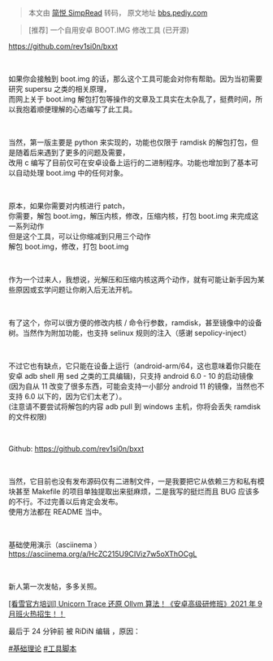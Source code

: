 > 本文由 [简悦 SimpRead](http://ksria.com/simpread/) 转码， 原文地址 [bbs.pediy.com](https://bbs.pediy.com/thread-267980.htm)

> [推荐] 一个自用安卓 BOOT.IMG 修改工具 (已开源)

https://github.com/rev1si0n/bxxt

 

如果你会接触到 boot.img 的话，那么这个工具可能会对你有帮助。因为当初需要研究 supersu 之类的相关原理，  
而网上关于 boot.img 解包打包等操作的文章及工具实在太杂乱了，挺费时间，所以我抱着顺便理解的心态编写了此工具。

 

当然，第一版主要是 python 来实现的，功能也仅限于 ramdisk 的解包打包，但是随着后来遇到了更多的问题及需要，  
改用 c 编写了目前仅可在安卓设备上运行的二进制程序。功能也增加到了基本可以自动处理 boot.img 中的任何对象。

 

原本，如果你需要对内核进行 patch，  
你需要，解包 boot.img，解压内核，修改，压缩内核，打包 boot.img 来完成这一系列动作  
但是这个工具，可以让你缩减到只用三个动作  
解包 boot.img，修改，打包 boot.img

 

作为一个过来人，我想说，光解压和压缩内核这两个动作，就有可能让新手因为某些原因或玄学问题让你刷入后无法开机。

 

有了这个，你可以很方便的修改内核 / 命令行参数，ramdisk，甚至镜像中的设备树。当然作为附加功能，也支持 selinux 规则的注入（感谢 sepolicy-inject）

 

不过它也有缺点，它只能在设备上运行（android-arm/64，这也意味着你只能在安卓 adb shell 用 sed 之类的工具编辑)，只支持 android 6.0 - 10 的启动镜像 (因为自从 11 改变了很多东西，可能会支持一小部分 android 11 的镜像，当然也不支持 6.0 以下的，因为它们太老了）。  
(注意请不要尝试将解包的内容 adb pull 到 windows 主机，你将会丢失 ramdisk 的文件权限)

 

Github: https://github.com/rev1si0n/bxxt

 

当然，它目前也没有发布源码仅有二进制文件，一是我要把它从依赖三方和私有模块甚至 Makefile 的项目单独提取出来挺麻烦，二是我写的挺烂而且 BUG 应该多的不行。不过完善以后肯定会发布。  
使用方法都在 README 当中。

 

基础使用演示（asciinema ）  
https://asciinema.org/a/HcZC215U9CIViz7w5oXThOCgL

 

新人第一次发帖，多多关照。

[[看雪官方培训] Unicorn Trace 还原 Ollvm 算法！《安卓高级研修班》2021 年 9 月班火热招生！！](https://bbs.pediy.com/thread-267018.htm)

最后于 24 分钟前 被 RiDiN 编辑 ，原因：

[#基础理论](forum-161-1-117.htm) [#工具脚本](forum-161-1-128.htm)